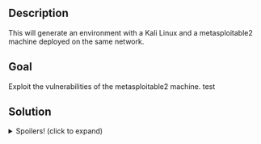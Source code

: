 <h2>Description</h2>
<p>This will generate an environment with a Kali Linux and a metasploitable2 machine deployed on the same network.</p>

<h2>Goal</h2>
<p>Exploit the vulnerabilities of the metasploitable2 machine. test</p>

<h2>Solution</h2>
<details>
    <summary>Spoilers! (click to expand)</summary>
    <p>(This is only an example)</p>
    <p>1. netdiscover -r {network_ip}</p>
    <p>2. nmap {metasploitable2_ip}</p>
    <p>3. You can open a ftp connection with anonymous/anonymous</p>
</details>
